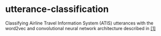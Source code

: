 # utterance-classification

Classifying Airline Travel Information System (ATIS) utterances with the word2vec and convolutional neural network architecture described in [[1]](http://www.aclweb.org/anthology/D14-1181) 
